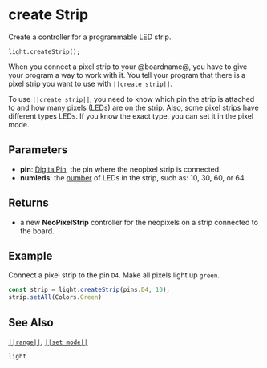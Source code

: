 # create Strip

Create a controller for a programmable LED strip.

```sig
light.createStrip();
```
When you connect a pixel strip to your @boardname@, you have to give your program a way
to work with it. You tell your program that there is a pixel strip you want to use with
``||create strip||``.

To use ``||create strip||``, you need to know which pin the strip is attached to and
how many pixels (LEDs) are on the strip. Also, some pixel strips have different types LEDs.
If you know the exact type, you can set it in the pixel mode. 

## Parameters

* **pin**: [DigitalPin](/reference/pins), the pin where the neopixel strip is connected.
* **numleds**: the [number](/types/number) of LEDs in the strip, such as: 10, 30, 60, or 64.

## Returns

* a new **NeoPixelStrip** controller for the neopixels on a strip connected to the board.

## Example

Connect a pixel strip to the pin `D4`. Make all pixels light up `green`.

```typescript
const strip = light.createStrip(pins.D4, 10);
strip.setAll(Colors.Green)
```

## See Also

[``||range||``](/reference/light/neopixelstrip/range), [``||set mode||``](/reference/light/neopixelstrip/set-mode)

```package
light
```
